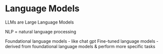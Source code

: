 # Language Models

LLMs are Large Language Models

NLP = natural language processing

Foundational language models - like chat gpt
Fine-tuned language models - derived from foundational language models & perform more specific tasks

